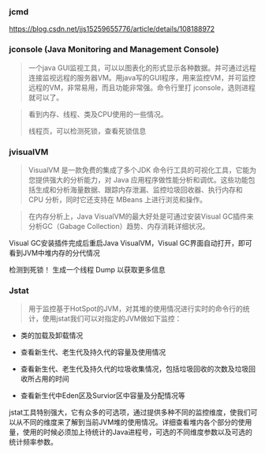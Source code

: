 
### jcmd
https://blog.csdn.net/jjs15259655776/article/details/108188972



### jconsole (Java Monitoring and Management Console)
>一个java GUI监视工具，可以以图表化的形式显示各种数据。并可通过远程连接监视远程的服务器VM。用java写的GUI程序，用来监控VM，并可监控远程的VM，非常易用，而且功能非常强。命令行里打 jconsole，选则进程就可以了。

> 看到内存、线程、类及CPU使用的一些情况。
>
> 线程页，可以检测死锁，查看死锁信息

### jvisualVM
>VisualVM 是一款免费的集成了多个JDK 命令行工具的可视化工具，它能为您提供强大的分析能力，对 Java 应用程序做性能分析和调优。这些功能包括生成和分析海量数据、跟踪内存泄漏、监控垃圾回收器、执行内存和 CPU 分析，同时它还支持在 MBeans 上进行浏览和操作。

>在内存分析上，Java VisualVM的最大好处是可通过安装Visual GC插件来分析GC（Gabage Collection）趋势、内存消耗详细状况。

Visual GC安装插件完成后重启Java VisualVM，Visual GC界面自动打开，即可看到JVM中堆内存的分代情况

检测到死锁！
生成一个线程 Dump 以获取更多信息


### Jstat
>用于监控基于HotSpot的JVM，对其堆的使用情况进行实时的命令行的统计，使用jstat我们可以对指定的JVM做如下监控：

- 类的加载及卸载情况

- 查看新生代、老生代及持久代的容量及使用情况

- 查看新生代、老生代及持久代的垃圾收集情况，包括垃圾回收的次数及垃圾回收所占用的时间

- 查看新生代中Eden区及Survior区中容量及分配情况等

jstat工具特别强大，它有众多的可选项，通过提供多种不同的监控维度，使我们可以从不同的维度来了解到当前JVM堆的使用情况。详细查看堆内各个部分的使用量，使用的时候必须加上待统计的Java进程号，可选的不同维度参数以及可选的统计频率参数。